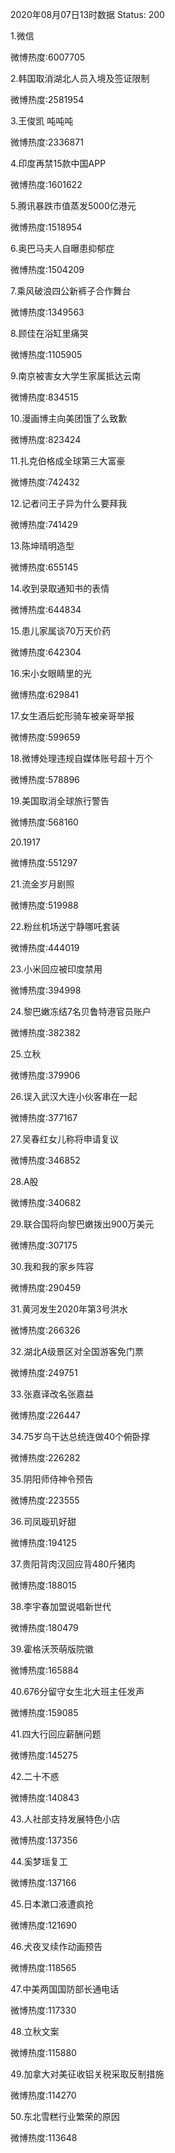 2020年08月07日13时数据
Status: 200

1.微信

微博热度:6007705

2.韩国取消湖北人员入境及签证限制

微博热度:2581954

3.王俊凯 吨吨吨

微博热度:2336871

4.印度再禁15款中国APP

微博热度:1601622

5.腾讯暴跌市值蒸发5000亿港元

微博热度:1518954

6.奥巴马夫人自曝患抑郁症

微博热度:1504209

7.乘风破浪四公新裤子合作舞台

微博热度:1349563

8.顾佳在浴缸里痛哭

微博热度:1105905

9.南京被害女大学生家属抵达云南

微博热度:834515

10.漫画博主向美团饿了么致歉

微博热度:823424

11.扎克伯格成全球第三大富豪

微博热度:742432

12.记者问王子异为什么要拜我

微博热度:741429

13.陈坤晴明造型

微博热度:655145

14.收到录取通知书的表情

微博热度:644834

15.患儿家属谈70万天价药

微博热度:642304

16.宋小女眼睛里的光

微博热度:629841

17.女生酒后蛇形骑车被亲哥举报

微博热度:599659

18.微博处理违规自媒体账号超十万个

微博热度:578896

19.美国取消全球旅行警告

微博热度:568160

20.1917

微博热度:551297

21.流金岁月剧照

微博热度:519988

22.粉丝机场送宁静哪吒套装

微博热度:444019

23.小米回应被印度禁用

微博热度:394998

24.黎巴嫩冻结7名贝鲁特港官员账户

微博热度:382382

25.立秋

微博热度:379906

26.误入武汉大连小伙客串在一起

微博热度:377167

27.吴春红女儿称将申请复议

微博热度:346852

28.A股

微博热度:340682

29.联合国将向黎巴嫩拨出900万美元

微博热度:307175

30.我和我的家乡阵容

微博热度:290459

31.黄河发生2020年第3号洪水

微博热度:266326

32.湖北A级景区对全国游客免门票

微博热度:249751

33.张嘉译改名张嘉益

微博热度:226447

34.75岁乌干达总统连做40个俯卧撑

微博热度:226282

35.阴阳师侍神令预告

微博热度:223555

36.司凤璇玑好甜

微博热度:194125

37.贵阳背肉汉回应背480斤猪肉

微博热度:188015

38.李宇春加盟说唱新世代

微博热度:180479

39.霍格沃茨萌版院徽

微博热度:165884

40.676分留守女生北大班主任发声

微博热度:159085

41.四大行回应薪酬问题

微博热度:145275

42.二十不惑

微博热度:140843

43.人社部支持发展特色小店

微博热度:137356

44.奚梦瑶复工

微博热度:137166

45.日本漱口液遭疯抢

微博热度:121690

46.犬夜叉续作动画预告

微博热度:118565

47.中美两国国防部长通电话

微博热度:117330

48.立秋文案

微博热度:115880

49.加拿大对美征收铝关税采取反制措施

微博热度:114270

50.东北雪糕行业繁荣的原因

微博热度:113648

